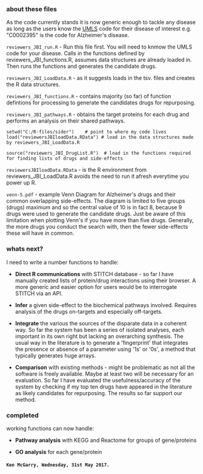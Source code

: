 ### about these files
As the code currently stands it is now generic enough to tackle any disease as long as the users know the [UMLS](https://www.nlm.nih.gov/research/umls/ "Unified Medical Language System") code for their disease of interest e.g. "C0002395" is the code for Alzheimer's disease.

`reviewers_JBI_run.R` - Run this file first. You will need to knmow the UMLS code for your disease. Calls in the functions defined by reviewers_JBI_functions.R, assumes data structures are already loaded in. Then runs the functions and generates the candidate drugs. 

`reviewers_JBI_LoadData.R` - as it suggests loads in the tsv. files and creates the R data structures.

`reviewers_JBI_functions.R` - contains majority (so far) of function defintions for processing to generate the candidates drugs for repurposing.

`reviewers_JBI_pathways.R` - obtains the target proteins for each drug and performs an analysis on their shared pathways.

```
setwd("C:/R-files/sider")    # point to where my code lives
load("reviewersJBIloadData.RData") # load in the data structures made by reviewers_JBI_LoadData.R

source("reviewers_JBI_DrugList.R")  # load in the functions required for finding lists of drugs and side-effects

```

`reviewersJBIloadData.RData` - is the R environment from reviewers_JBI_LoadData.R avoids the need to run it afresh everytime you power up R.

`venn-5.pdf` - example Venn Diagram for Alzheimer's drugs and their common overlapping side-effects. The diagram is limited to five groups (drugs) maximum and so the central value of 10 is in fact 8, because 9 drugs were used to generate the candidate drugs. Just be aware of this limitation when plotting Venn's if you have more than five drugs. Generally, the more drugs you conduct the search with, then the fewer side-effects these will have in common.

### whats next?
I need to write a number functions to handle:

+ **Direct R communications** with STITCH database - so far I have manually created lists of protein/drug interactions using their browser. A more generic and easier option for users would be to interrogate STITCH via an API.

+ **Infer** a given side-effect to the biochemical pathways involved. Requires analysis of the drugs on-targets and especially off-targets.

+ **Integrate** the various the sources of the disparate data in a coherent way. So far the system has been a series of isolated analyses, each important in its own right but lacking an overarching synthesis. The usual way in the literature is to generate a 'fingerprint' that integrates the presence or absence of a parameter using '1s' or '0s', a method that typically generates huge arrays.

+ **Comparison** with existing methods - might be problematic as not all the software is freely available. Maybe at least two will be necessary for an evaluation. So far I have evaluated the usefulness/accuracy of the system by checking if my top ten drugs have appeared in the literature as likely candidates for repurposing. The results so far support our method.

### completed
working functions can now handle:
+ **Pathway analysis** with KEGG and Reactome for groups of gene/proteins

+ **GO analysis** for each gene/protein

#### `Ken McGarry, Wednesday, 31st May 2017.`
